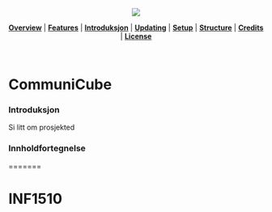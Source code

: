 <p align="center">
<a name="logo"><img src="https://raw.githubusercontent.com/designBuddies/INF1510/master/other/img/logo.png"></a>
</p>

<p align="center">
<b><a href="#overview">Overview</a></b>
|
<b><a href="#features">Features</a></b>
|
<b><a href="#introduksjon">Introduksjon</a></b>
|
<b><a href="#updating">Updating</a></b>
|
<b><a href="#setup">Setup</a></b>
|
<b><a href="#structure">Structure</a></b>
|
<b><a href="#credits">Credits</a></b>
|
<b><a href="#license">License</a></b>
</p>

<br>

# CommuniCube


### Introduksjon
Si litt om prosjekted

### Innholdfortegnelse
=======
# INF1510
